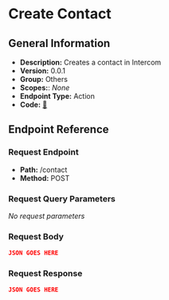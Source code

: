 # Create Contact

## General Information

- **Description:** Creates a contact in Intercom
- **Version:** 0.0.1
- **Group:** Others
- **Scopes:**: _None_
- **Endpoint Type:** Action
- **Code:** [🔗](https://github.com/NangoHQ/integration-templates/tree/main/integrations/intercom/actions/create-contact.ts)

## Endpoint Reference

### Request Endpoint

- **Path:** /contact
- **Method:** POST

### Request Query Parameters

_No request parameters_

### Request Body

```json
JSON GOES HERE
```

### Request Response

```json
JSON GOES HERE
```
